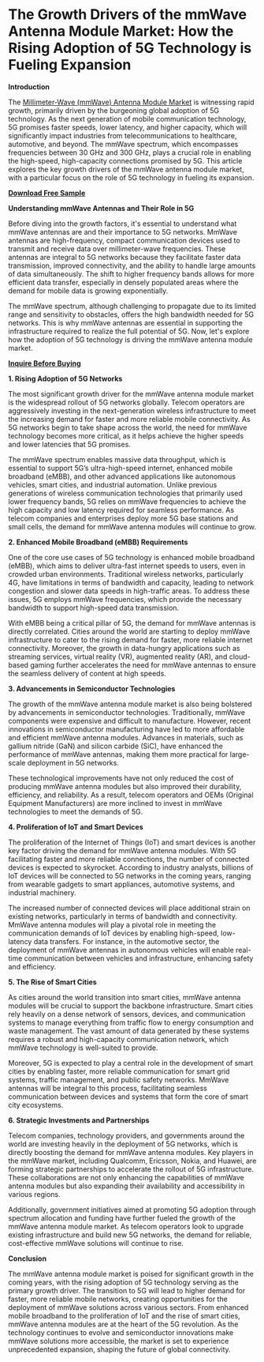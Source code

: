 # The Growth Drivers of the mmWave Antenna Module Market: How the Rising Adoption of 5G Technology is Fueling Expansion

**Introduction**

The [Millimeter-Wave (mmWave) Antenna Module Market](https://www.nextmsc.com/report/mm-wave-antenna-module-market-ic3030) is witnessing rapid growth, primarily driven by the burgeoning global adoption of 5G technology. As the next generation of mobile communication technology, 5G promises faster speeds, lower latency, and higher capacity, which will significantly impact industries from telecommunications to healthcare, automotive, and beyond. The mmWave spectrum, which encompasses frequencies between 30 GHz and 300 GHz, plays a crucial role in enabling the high-speed, high-capacity connections promised by 5G. This article explores the key growth drivers of the mmWave antenna module market, with a particular focus on the role of 5G technology in fueling its expansion.

[**Download Free Sample**](https://www.nextmsc.com/mm-wave-antenna-module-market-ic3030/request-sample) 

**Understanding mmWave Antennas and Their Role in 5G**

Before diving into the growth factors, it's essential to understand what mmWave antennas are and their importance to 5G networks. MmWave antennas are high-frequency, compact communication devices used to transmit and receive data over millimeter-wave frequencies. These antennas are integral to 5G networks because they facilitate faster data transmission, improved connectivity, and the ability to handle large amounts of data simultaneously. The shift to higher frequency bands allows for more efficient data transfer, especially in densely populated areas where the demand for mobile data is growing exponentially.

The mmWave spectrum, although challenging to propagate due to its limited range and sensitivity to obstacles, offers the high bandwidth needed for 5G networks. This is why mmWave antennas are essential in supporting the infrastructure required to realize the full potential of 5G. Now, let's explore how the adoption of 5G technology is driving the mmWave antenna module market.

[**Inquire Before Buying**](https://www.nextmsc.com/mm-wave-antenna-module-market-ic3030/inquire-before-buying)

**1. Rising Adoption of 5G Networks**

The most significant growth driver for the mmWave antenna module market is the widespread rollout of 5G networks globally. Telecom operators are aggressively investing in the next-generation wireless infrastructure to meet the increasing demand for faster and more reliable mobile connectivity. As 5G networks begin to take shape across the world, the need for mmWave technology becomes more critical, as it helps achieve the higher speeds and lower latencies that 5G promises.

The mmWave spectrum enables massive data throughput, which is essential to support 5G’s ultra-high-speed internet, enhanced mobile broadband (eMBB), and other advanced applications like autonomous vehicles, smart cities, and industrial automation. Unlike previous generations of wireless communication technologies that primarily used lower frequency bands, 5G relies on mmWave frequencies to achieve the high capacity and low latency required for seamless performance. As telecom companies and enterprises deploy more 5G base stations and small cells, the demand for mmWave antenna modules will continue to grow.

**2. Enhanced Mobile Broadband (eMBB) Requirements**

One of the core use cases of 5G technology is enhanced mobile broadband (eMBB), which aims to deliver ultra-fast internet speeds to users, even in crowded urban environments. Traditional wireless networks, particularly 4G, have limitations in terms of bandwidth and capacity, leading to network congestion and slower data speeds in high-traffic areas. To address these issues, 5G employs mmWave frequencies, which provide the necessary bandwidth to support high-speed data transmission.

With eMBB being a critical pillar of 5G, the demand for mmWave antennas is directly correlated. Cities around the world are starting to deploy mmWave infrastructure to cater to the rising demand for faster, more reliable internet connectivity. Moreover, the growth in data-hungry applications such as streaming services, virtual reality (VR), augmented reality (AR), and cloud-based gaming further accelerates the need for mmWave antennas to ensure the seamless delivery of content at high speeds.

**3. Advancements in Semiconductor Technologies**

The growth of the mmWave antenna module market is also being bolstered by advancements in semiconductor technologies. Traditionally, mmWave components were expensive and difficult to manufacture. However, recent innovations in semiconductor manufacturing have led to more affordable and efficient mmWave antenna modules. Advances in materials, such as gallium nitride (GaN) and silicon carbide (SiC), have enhanced the performance of mmWave antennas, making them more practical for large-scale deployment in 5G networks.

These technological improvements have not only reduced the cost of producing mmWave antenna modules but also improved their durability, efficiency, and reliability. As a result, telecom operators and OEMs (Original Equipment Manufacturers) are more inclined to invest in mmWave technologies to meet the demands of 5G.

**4. Proliferation of IoT and Smart Devices**

The proliferation of the Internet of Things (IoT) and smart devices is another key factor driving the demand for mmWave antenna modules. With 5G facilitating faster and more reliable connections, the number of connected devices is expected to skyrocket. According to industry analysts, billions of IoT devices will be connected to 5G networks in the coming years, ranging from wearable gadgets to smart appliances, automotive systems, and industrial machinery.

The increased number of connected devices will place additional strain on existing networks, particularly in terms of bandwidth and connectivity. MmWave antenna modules will play a pivotal role in meeting the communication demands of IoT devices by enabling high-speed, low-latency data transfers. For instance, in the automotive sector, the deployment of mmWave antennas in autonomous vehicles will enable real-time communication between vehicles and infrastructure, enhancing safety and efficiency.

**5. The Rise of Smart Cities**

As cities around the world transition into smart cities, mmWave antenna modules will be crucial to support the backbone infrastructure. Smart cities rely heavily on a dense network of sensors, devices, and communication systems to manage everything from traffic flow to energy consumption and waste management. The vast amount of data generated by these systems requires a robust and high-capacity communication network, which mmWave technology is well-suited to provide.

Moreover, 5G is expected to play a central role in the development of smart cities by enabling faster, more reliable communication for smart grid systems, traffic management, and public safety networks. MmWave antennas will be integral to this process, facilitating seamless communication between devices and systems that form the core of smart city ecosystems.

**6. Strategic Investments and Partnerships**

Telecom companies, technology providers, and governments around the world are investing heavily in the deployment of 5G networks, which is directly boosting the demand for mmWave antenna modules. Key players in the mmWave market, including Qualcomm, Ericsson, Nokia, and Huawei, are forming strategic partnerships to accelerate the rollout of 5G infrastructure. These collaborations are not only enhancing the capabilities of mmWave antenna modules but also expanding their availability and accessibility in various regions.

Additionally, government initiatives aimed at promoting 5G adoption through spectrum allocation and funding have further fueled the growth of the mmWave antenna module market. As telecom operators look to upgrade existing infrastructure and build new 5G networks, the demand for reliable, cost-effective mmWave solutions will continue to rise.

**Conclusion**

The mmWave antenna module market is poised for significant growth in the coming years, with the rising adoption of 5G technology serving as the primary growth driver. The transition to 5G will lead to higher demand for faster, more reliable mobile networks, creating opportunities for the deployment of mmWave solutions across various sectors. From enhanced mobile broadband to the proliferation of IoT and the rise of smart cities, mmWave antenna modules are at the heart of the 5G revolution. As the technology continues to evolve and semiconductor innovations make mmWave solutions more accessible, the market is set to experience unprecedented expansion, shaping the future of global connectivity.
